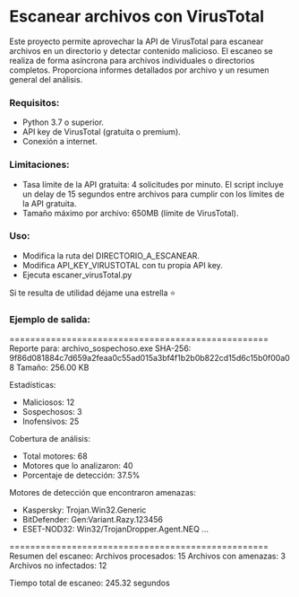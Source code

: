 # Escanear archivos con VirusTotal

Este proyecto permite aprovechar la API de VirusTotal para escanear archivos en un directorio y detectar contenido malicioso. El escaneo se realiza de forma asíncrona para archivos individuales o directorios completos. Proporciona informes detallados por archivo y un resumen general del análisis.

### Requisitos: 

- Python 3.7 o superior.
- API key de VirusTotal (gratuita o premium).
- Conexión a internet.

### Limitaciones:

- Tasa límite de la API gratuita: 4 solicitudes por minuto. El script incluye un delay de 15 segundos entre archivos para cumplir con los límites de la API gratuita.
- Tamaño máximo por archivo: 650MB (límite de VirusTotal).


### Uso:

- Modifica la ruta del DIRECTORIO_A_ESCANEAR.
- Modifica API_KEY_VIRUSTOTAL con tu propia API key.
- Ejecuta escaner_virusTotal.py


Si te resulta de utilidad déjame una estrella ⭐


### Ejemplo de salida:

==================================================
Reporte para: archivo_sospechoso.exe
SHA-256: 9f86d081884c7d659a2feaa0c55ad015a3bf4f1b2b0b822cd15d6c15b0f00a08
Tamaño: 256.00 KB

Estadísticas:

- Maliciosos: 12
- Sospechosos: 3
- Inofensivos: 25

Cobertura de análisis:

- Total motores: 68
- Motores que lo analizaron: 40
- Porcentaje de detección: 37.5%

Motores de detección que encontraron amenazas:

- Kaspersky: Trojan.Win32.Generic
- BitDefender: Gen:Variant.Razy.123456
- ESET-NOD32: Win32/TrojanDropper.Agent.NEQ
...

==================================================
Resumen del escaneo:
Archivos procesados: 15
Archivos con amenazas: 3
Archivos no infectados: 12

Tiempo total de escaneo: 245.32 segundos
